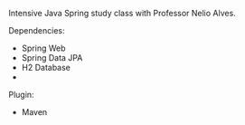 Intensive Java Spring study class with Professor Nelio Alves.

Dependencies:
  - Spring Web
  - Spring Data JPA
  - H2 Database
  - 
Plugin:
  - Maven

